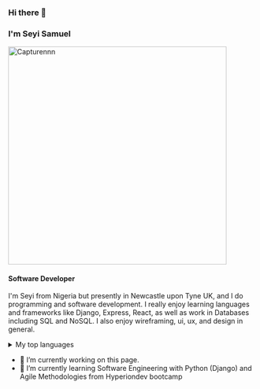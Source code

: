 ### Hi there 👋

### I'm Seyi Samuel

<img width="443" alt="Capturennn" src="https://user-images.githubusercontent.com/124254263/218485837-e643b663-f0ff-4c30-8c70-9394fe4e5341.PNG">

#### Software Developer

I'm Seyi from Nigeria but presently in Newcastle upon Tyne UK, and I do programming and software development. 
I really enjoy learning languages and frameworks like Django, Express, React, as well as work in Databases including SQL and NoSQL. 
I also enjoy wireframing, ui, ux, and design in general. 

<details>
<summary>My top languages</summary>

| Rank | Languages     |
|-----:|---------------|
|     1| DJANGO        |
|     2| REACT/REDUX   |
|     3| EXPRESS       |
|     4| HTML / CSS    |
|     5| BOOTSTRAP     |
|     6| MYSQL         |
|     7| MONGODB       |
|     8| POSTGRESQL    |

 </details>


- 🔭 I’m currently working on this page. 
- 🌱 I’m currently learning Software Engineering with Python (Django) and Agile Methodologies from Hyperiondev bootcamp 


























